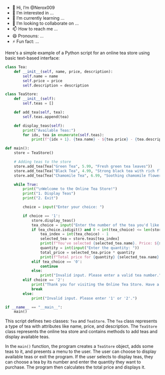- 👋 Hi, I’m @Nerox009
- 👀 I’m interested in ...
- 🌱 I’m currently learning ...
- 💞️ I’m looking to collaborate on ...
- 📫 How to reach me ...
- 😄 Pronouns: ...
- ⚡ Fun fact: ...

<!---
Nerox009/Nerox009 is a ✨ special ✨ repository because its `README.md` (this file) appears on your GitHub profile.
You can click the Preview link to take a look at your changes.
--->
Here's a simple example of a Python script for an online tea store using basic text-based interface:

```python
class Tea:
    def __init__(self, name, price, description):
        self.name = name
        self.price = price
        self.description = description

class TeaStore:
    def __init__(self):
        self.teas = []

    def add_tea(self, tea):
        self.teas.append(tea)

    def display_teas(self):
        print("Available Teas:")
        for idx, tea in enumerate(self.teas):
            print(f"{idx + 1}. {tea.name} - ${tea.price} - {tea.description}")

def main():
    store = TeaStore()

    # Adding teas to the store
    store.add_tea(Tea("Green Tea", 5.99, "Fresh green tea leaves"))
    store.add_tea(Tea("Black Tea", 4.99, "Strong black tea with rich flavor"))
    store.add_tea(Tea("Chamomile Tea", 6.99, "Soothing chamomile flowers"))

    while True:
        print("\nWelcome to the Online Tea Store!")
        print("1. Display Teas")
        print("2. Exit")

        choice = input("Enter your choice: ")

        if choice == '1':
            store.display_teas()
            tea_choice = input("Enter the number of the tea you'd like to purchase (or '0' to go back): ")
            if tea_choice.isdigit() and 0 < int(tea_choice) <= len(store.teas):
                tea_index = int(tea_choice) - 1
                selected_tea = store.teas[tea_index]
                print(f"You've selected {selected_tea.name}. Price: ${selected_tea.price}")
                quantity = int(input("Enter the quantity: "))
                total_price = selected_tea.price * quantity
                print(f"Total price for {quantity} {selected_tea.name}: ${total_price}")
            elif tea_choice == '0':
                continue
            else:
                print("Invalid input. Please enter a valid tea number.")
        elif choice == '2':
            print("Thank you for visiting the Online Tea Store. Have a great day!")
            break
        else:
            print("Invalid input. Please enter '1' or '2'.")

if __name__ == "__main__":
    main()
```

This script defines two classes: `Tea` and `TeaStore`. The `Tea` class represents a type of tea with attributes like name, price, and description. The `TeaStore` class represents the online tea store and contains methods to add teas and display available teas.

In the `main()` function, the program creates a `TeaStore` object, adds some teas to it, and presents a menu to the user. The user can choose to display available teas or exit the program. If the user selects to display teas, they can choose a tea by its number and enter the quantity they want to purchase. The program then calculates the total price and displays it.
